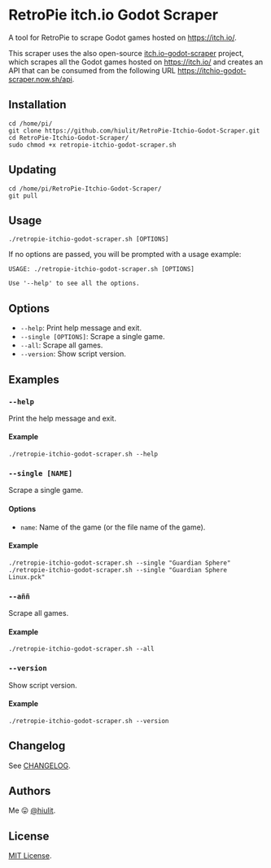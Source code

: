 # RetroPie itch.io Godot Scraper

A tool for RetroPie to scrape Godot games hosted on https://itch.io/.

This scraper uses the also open-source [itch.io-godot-scraper](https://github.com/hiulit/itchio-godot-scraper) project, which scrapes all the Godot games hosted on  https://itch.io/ and creates an API that can be consumed from the following URL https://itchio-godot-scraper.now.sh/api.

## Installation

```
cd /home/pi/
git clone https://github.com/hiulit/RetroPie-Itchio-Godot-Scraper.git
cd RetroPie-Itchio-Godot-Scraper/
sudo chmod +x retropie-itchio-godot-scraper.sh
```

## Updating

```
cd /home/pi/RetroPie-Itchio-Godot-Scraper/
git pull
```

## Usage

```
./retropie-itchio-godot-scraper.sh [OPTIONS]
```

If no options are passed, you will be prompted with a usage example:

```
USAGE: ./retropie-itchio-godot-scraper.sh [OPTIONS]

Use '--help' to see all the options.
```

## Options

* `--help`: Print help message and exit.
* `--single [OPTIONS]`: Scrape a single game.
* `--all`: Scrape all games.
* `--version`: Show script version.

## Examples

### `--help`

Print the help message and exit.

#### Example

`./retropie-itchio-godot-scraper.sh --help`

### `--single [NAME]`

Scrape a single game.

#### Options

* `name`: Name of the game (or the file name of the game).

#### Example

`./retropie-itchio-godot-scraper.sh --single "Guardian Sphere"`
`./retropie-itchio-godot-scraper.sh --single "Guardian Sphere Linux.pck"`

### `--aññ`

Scrape all games.

#### Example

`./retropie-itchio-godot-scraper.sh --all`

### `--version`

Show script version.

#### Example

`./retropie-itchio-godot-scraper.sh --version`

## Changelog

See [CHANGELOG](/CHANGELOG.md).

## Authors

Me 😛 [@hiulit](https://github.com/hiulit).

## License

[MIT License](/LICENSE).
